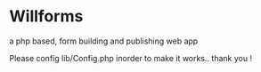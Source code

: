 Willforms
=========

a php based, form building and publishing web app

Please config lib/Config.php inorder to make it works.. thank you !

